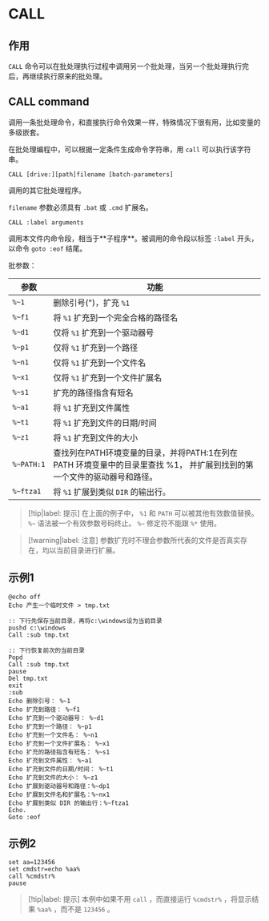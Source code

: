 # CALL

## 作用

`CALL` 命令可以在批处理执⾏过程中调⽤另⼀个批处理，当另⼀个批处理执⾏完后，再继续执⾏原来的批处理。

## CALL command

调⽤⼀条批处理命令，和直接执⾏命令效果⼀样，特殊情况下很有⽤，⽐如变量的多级嵌套。

在批处理编程中，可以根据⼀定条件⽣成命令字符串，⽤ `call` 可以执⾏该字符串。

```batch
CALL [drive:][path]filename [batch-parameters]
```

调⽤的其它批处理程序。 

`filename` 参数必须具有 `.bat` 或 `.cmd` 扩展名。

```batch
CALL :label arguments
```

调⽤本⽂件内命令段，相当于**⼦程序**。被调⽤的命令段以标签 `:label` 开头，以命令 `goto :eof` 结尾。

批参数：

|参数|功能|
|----|----|
| `%~1` |删除引号(")，扩充 `%1` |
| `%~f1` |将 `%1` 扩充到⼀个完全合格的路径名|
| `%~d1` |仅将 `%1` 扩充到⼀个驱动器号|
| `%~p1` |仅将 `%1` 扩充到⼀个路径|
| `%~n1` |仅将 `%1` 扩充到⼀个⽂件名|
| `%~x1` |仅将 `%1` 扩充到⼀个⽂件扩展名|
| `%~s1` |扩充的路径指含有短名|
| `%~a1` |将 `%1` 扩充到⽂件属性|
| `%~t1` |将 `%1` 扩充到⽂件的⽇期/时间|
| `%~z1` |将 `%1` 扩充到⽂件的⼤⼩|
| `%~PATH:1` |查找列在PATH环境变量的⽬录，并将PATH:1在列在 PATH 环境变量中的⽬录⾥查找 %1， 并扩展到找到的第⼀个⽂件的驱动器号和路径。|
| `%~ftza1` |将 `%1` 扩展到类似 `DIR` 的输出⾏。|

> [!tip|label: 提示]
> 在上⾯的例⼦中， `%1` 和 `PATH` 可以被其他有效数值替换。 `%~` 语法被⼀个有效参数号码终⽌。 `%~` 修定符不能跟 `%*` 使⽤。

> [!warning|label: 注意]
> 参数扩充时不理会参数所代表的⽂件是否真实存在，均以当前⽬录进⾏扩展。

## 示例1

```batch
@echo off
Echo 产⽣⼀个临时⽂件 > tmp.txt

:: 下⾏先保存当前⽬录，再将c:\windows设为当前⽬录
pushd c:\windows
Call :sub tmp.txt

:: 下⾏恢复前次的当前⽬录
Popd
Call :sub tmp.txt
pause
Del tmp.txt
exit
:sub
Echo 删除引号： %~1
Echo 扩充到路径： %~f1
Echo 扩充到⼀个驱动器号： %~d1
Echo 扩充到⼀个路径： %~p1
Echo 扩充到⼀个⽂件名： %~n1
Echo 扩充到⼀个⽂件扩展名： %~x1
Echo 扩充的路径指含有短名： %~s1
Echo 扩充到⽂件属性： %~a1
Echo 扩充到⽂件的⽇期/时间： %~t1
Echo 扩充到⽂件的⼤⼩： %~z1  
Echo 扩展到驱动器号和路径：%~dp1
Echo 扩展到⽂件名和扩展名：%~nx1
Echo 扩展到类似 DIR 的输出⾏：%~ftza1
Echo.
Goto :eof
```

## 示例2

```batch
set aa=123456
set cmdstr=echo %aa%
call %cmdstr%
pause
```

> [!tip|label: 提示]
> 本例中如果不⽤ `call` ，⽽直接运⾏ `%cmdstr%` ，将显⽰结果 `%aa%` ，⽽不是 `123456` 。
